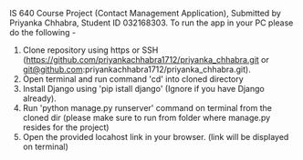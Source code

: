 IS 640 Course Project (Contact Management Application), Submitted by Priyanka Chhabra, Student ID 032168303. 
To run the app in your PC please do the following -
1. Clone repository using https or SSH (https://github.com/priyankachhabra1712/priyanka_chhabra.git or git@github.com:priyankachhabra1712/priyanka_chhabra.git). 
2. Open terminal and run command 'cd' into cloned directory 
3. Install Django using 'pip istall django' (Ignore if you have Django already). 
4. Run 'python manage.py runserver' command on terminal from the cloned dir (please make sure to run from folder where manage.py resides for the project)
5. Open the provided locahost link in your browser. (link will be displayed on terminal)
